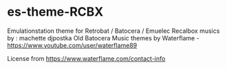 # es-theme-RCBX
Emulationstation theme for Retrobat / Batocera / Emuelec
Recalbox musics by : machette djpostka
Old Batocera Music themes by Waterflame - https://www.youtube.com/user/waterflame89

License from https://www.waterflame.com/contact-info

